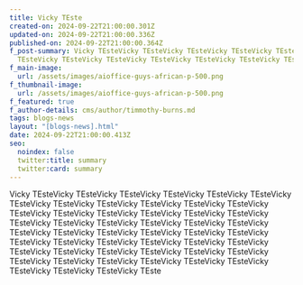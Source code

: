 ```yaml
---
title: Vicky TEste
created-on: 2024-09-22T21:00:00.301Z
updated-on: 2024-09-22T21:00:00.336Z
published-on: 2024-09-22T21:00:00.364Z
f_post-summary: Vicky TEsteVicky TEsteVicky TEsteVicky TEsteVicky TEsteVicky
  TEsteVicky TEsteVicky TEsteVicky TEsteVicky TEsteVicky TEsteVicky TEste
f_main-image:
  url: /assets/images/aioffice-guys-african-p-500.png
f_thumbnail-image:
  url: /assets/images/aioffice-guys-african-p-500.png
f_featured: true
f_author-details: cms/author/timmothy-burns.md
tags: blogs-news
layout: "[blogs-news].html"
date: 2024-09-22T21:00:00.413Z
seo:
  noindex: false
  twitter:title: summary
  twitter:card: summary
---
```

Vicky TEsteVicky TEsteVicky TEsteVicky TEsteVicky TEsteVicky TEsteVicky TEsteVicky TEsteVicky TEsteVicky TEsteVicky TEsteVicky TEsteVicky TEsteVicky TEsteVicky TEsteVicky TEsteVicky TEsteVicky TEsteVicky TEsteVicky TEsteVicky TEsteVicky TEsteVicky TEsteVicky TEsteVicky TEsteVicky TEsteVicky TEsteVicky TEsteVicky TEsteVicky TEsteVicky TEsteVicky TEsteVicky TEsteVicky TEsteVicky TEsteVicky TEsteVicky TEsteVicky TEsteVicky TEsteVicky TEsteVicky TEsteVicky TEsteVicky TEsteVicky TEsteVicky TEsteVicky TEsteVicky TEsteVicky TEsteVicky TEsteVicky TEsteVicky TEsteVicky TEste